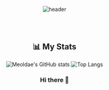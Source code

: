 <div align="center"> 

![header](https://capsule-render.vercel.app/api?type=cylinder&color=000000&height=150&section=header&text=Jehyuk's%20Github&fontColor=ffffff&fontSize=70&animation=fadeIn&fontAlignY=55&desc=%20&descAlignY=62&descAlign=62)

 <br/>
 <br/>

 ## 📊 My Stats
  
![Meoldae's GitHub stats](https://github-readme-stats.vercel.app/api?username=choijehyuk&show_icons=true&theme=github_dark_dimmed&hide=stars)
![Top Langs](https://github-readme-stats.vercel.app/api/top-langs/?username=choijehyuk&layout=compact&theme=merko)




### Hi there 👋

<!--
**choijehyuk/choijehyuk** is a ✨ _special_ ✨ repository because its `README.md` (this file) appears on your GitHub profile.

Here are some ideas to get you started:

- 🔭 I’m currently working on ...
- 🌱 I’m currently learning ...
- 👯 I’m looking to collaborate on ...
- 🤔 I’m looking for help with ...
- 💬 Ask me about ...
- 📫 How to reach me: ...
- 😄 Pronouns: ...
- ⚡ Fun fact: ...
-->

